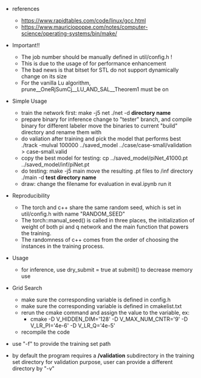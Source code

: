 * references
  * https://www.rapidtables.com/code/linux/gcc.html
  * https://www.mauriciopoppe.com/notes/computer-science/operating-systems/bin/make/

* Important!!
  * The job number should be manually defined in util/config.h !
  * This is due to the usage of <bitset> for performance enhancement
  * The bad news is that bitset for STL do not support dynamically change on its size
  * For the vanilla Lu algorithm, prune__OneRjSumCj__LU_AND_SAL__Theorem1 must be on

* Simple Usage
  * train the network first: 
    make -j5 net 
    ./net -d **directory name**
  * prepare binary for inference
    change to "tester" branch, and compile binary for different labeler 
    move the binaries to current "build" directory and rename them with 
  * do valiation after training and pick the model that performs best
    ./track -mulval 100000 ../saved_model ../case/case-small/validation > case-small.valid
  * copy the best model for testing:
    cp ../saved_model/piNet_41000.pt ../saved_model/inf/piNet.pt
  * do testing:
    make -j5 main
    move the resulting .pt files to /inf directory
    ./main -d **test directory name**
  * draw:
    change the filename for evaluation in eval.ipynb
    run it


* Reproducibility
  * The torch and c++ share the same random seed, which is set in util/config.h with name "RANDOM_SEED"
  * The torch::manual_seed() is called in three places, the initialization of weight of both pi and q network and the main function that powers the training. 
  * The randomness of c++ comes from the order of choosing the instances in the training process.

* Usage
  * for inference, use dry_submit = true at submit() to decrease memory use 

* Grid Search
  * make sure the corresponding variable is defined in config.h
  * make sure the corresponding variable is defined in cmakelist.txt
  * rerun the cmake command and assign the value to the variable, ex:
    * cmake -D V_HIDDEN_DIM='128' -D V_MAX_NUM_CNTR='9' -D V_LR_PI='4e-6' -D V_LR_Q='4e-5'
  * recompile the code

* use "-f" to provide the training set path
* by default the program requires a **/validation** subdirectory in the training set directory for validation purpose, user can provide a different directory by "-v"

